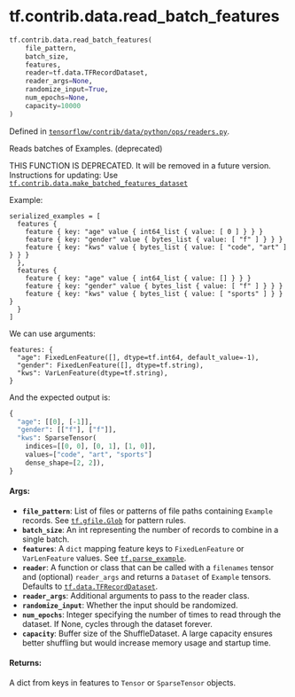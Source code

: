 <div itemscope itemtype="http://developers.google.com/ReferenceObject">
<meta itemprop="name" content="tf.contrib.data.read_batch_features" />
<meta itemprop="path" content="Stable" />
</div>

# tf.contrib.data.read_batch_features

``` python
tf.contrib.data.read_batch_features(
    file_pattern,
    batch_size,
    features,
    reader=tf.data.TFRecordDataset,
    reader_args=None,
    randomize_input=True,
    num_epochs=None,
    capacity=10000
)
```



Defined in [`tensorflow/contrib/data/python/ops/readers.py`](https://www.tensorflow.org/code/tensorflow/contrib/data/python/ops/readers.py).

Reads batches of Examples. (deprecated)

THIS FUNCTION IS DEPRECATED. It will be removed in a future version.
Instructions for updating:
Use <a href="../../../tf/contrib/data/make_batched_features_dataset.md"><code>tf.contrib.data.make_batched_features_dataset</code></a>

Example:

```
serialized_examples = [
  features {
    feature { key: "age" value { int64_list { value: [ 0 ] } } }
    feature { key: "gender" value { bytes_list { value: [ "f" ] } } }
    feature { key: "kws" value { bytes_list { value: [ "code", "art" ] } } }
  },
  features {
    feature { key: "age" value { int64_list { value: [] } } }
    feature { key: "gender" value { bytes_list { value: [ "f" ] } } }
    feature { key: "kws" value { bytes_list { value: [ "sports" ] } } }
  }
]
```

We can use arguments:

```
features: {
  "age": FixedLenFeature([], dtype=tf.int64, default_value=-1),
  "gender": FixedLenFeature([], dtype=tf.string),
  "kws": VarLenFeature(dtype=tf.string),
}
```

And the expected output is:

```python
{
  "age": [[0], [-1]],
  "gender": [["f"], ["f"]],
  "kws": SparseTensor(
    indices=[[0, 0], [0, 1], [1, 0]],
    values=["code", "art", "sports"]
    dense_shape=[2, 2]),
}
```

#### Args:

* <b>`file_pattern`</b>: List of files or patterns of file paths containing
    `Example` records. See <a href="../../../tf/gfile/Glob.md"><code>tf.gfile.Glob</code></a> for pattern rules.
* <b>`batch_size`</b>: An int representing the number of records to combine
    in a single batch.
* <b>`features`</b>: A `dict` mapping feature keys to `FixedLenFeature` or
    `VarLenFeature` values. See <a href="../../../tf/parse_example.md"><code>tf.parse_example</code></a>.
* <b>`reader`</b>: A function or class that can be
    called with a `filenames` tensor and (optional) `reader_args` and returns
    a `Dataset` of `Example` tensors. Defaults to <a href="../../../tf/data/TFRecordDataset.md"><code>tf.data.TFRecordDataset</code></a>.
* <b>`reader_args`</b>: Additional arguments to pass to the reader class.
* <b>`randomize_input`</b>: Whether the input should be randomized.
* <b>`num_epochs`</b>: Integer specifying the number of times to read through the
    dataset. If None, cycles through the dataset forever.
* <b>`capacity`</b>: Buffer size of the ShuffleDataset. A large capacity ensures better
    shuffling but would increase memory usage and startup time.

#### Returns:

A dict from keys in features to `Tensor` or `SparseTensor` objects.